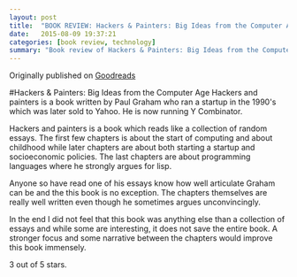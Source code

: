 ```yaml
---
layout: post
title:  "BOOK REVIEW: Hackers & Painters: Big Ideas from the Computer Age"
date:   2015-08-09 19:37:21
categories: [book review, technology]
summary: "Book review of Hackers & Painters: Big Ideas from the Computer Age by Paul Graham."
---
```

Originally published on [Goodreads](https://www.goodreads.com/review/show/1122838930)

#Hackers & Painters: Big Ideas from the Computer Age
Hackers and painters is a book written by Paul Graham who ran a startup in the 1990's which was later sold to Yahoo. He is now running Y Combinator.

Hackers and painters is a book which reads like a collection of random essays. The first few chapters is about the start of computing and about childhood while later chapters are about both starting a startup and socioeconomic policies. The last chapters are about programming languages where he strongly argues for lisp.

Anyone so have read one of his essays know how well articulate Graham can be and the this book is no exception. The chapters themselves are really well written even though he sometimes argues unconvincingly.

In the end I did not feel that this book was anything else than a collection of essays and while some are interesting, it does not save the entire book. A stronger focus and some narrative between the chapters would improve this book immensely.

3 out of 5 stars.
